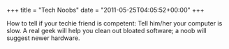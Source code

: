 +++
title = "Tech Noobs"
date = "2011-05-25T04:05:52+00:00"
+++

How to tell if your techie friend is competent:  Tell him/her your computer is slow. A real geek will help you clean out bloated software; a noob will suggest newer hardware.
			